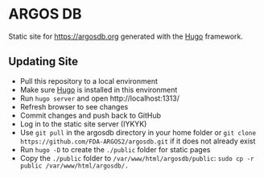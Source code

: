# ARGOS DB
Static site for https://argosdb.org generated with the [Hugo](https://gohugo.io/) framework.

## Updating Site
- Pull this repository to a local environment
- Make sure [Hugo](https://gohugo.io/getting-started/quick-start/) is installed in this environment
- Run `hugo server` and open http://localhost:1313/
- Refresh browser to see changes
- Commit changes and push back to GitHub
- Log in to the static site server (IYKYK)
- Use `git pull` in the argosdb directory in your home folder or `git clone https://github.com/FDA-ARGOS2/argosdb.git` if it does not already exist
- Run `hugo -D` to create the `./public` folder for static pages
- Copy the `./public` folder to `/var/www/html/argosdb/public`: 
`sudo cp -r public /var/www/html/argosdb/.`

